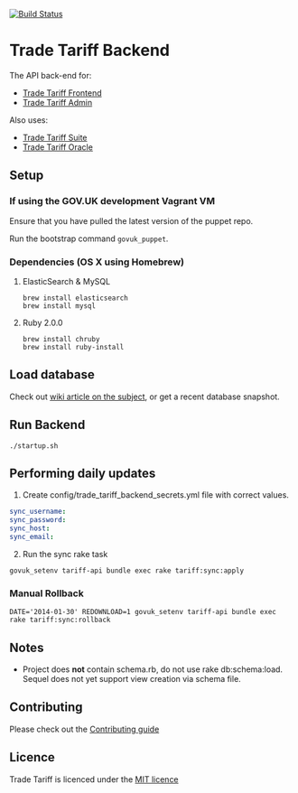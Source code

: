 [![Build Status](https://travis-ci.org/alphagov/trade-tariff-backend.png?branch=master)](https://travis-ci.org/alphagov/trade-tariff-backend)

# Trade Tariff Backend

The API back-end for:

* [Trade Tariff Frontend](https://github.com/alphagov/trade-tariff-frontend)
* [Trade Tariff Admin](https://github.com/alphagov/trade-tariff-admin)

Also uses:

* [Trade Tariff Suite](https://github.com/alphagov/trade-tariff-suite)
* [Trade Tariff Oracle](https://github.com/alphagov/trade-tariff-oracle)

## Setup

### If using the GOV.UK development Vagrant VM

Ensure that you have pulled the latest version of the puppet repo.

Run the bootstrap command `govuk_puppet`.

### Dependencies (OS X using Homebrew)

1. ElasticSearch & MySQL

    ```
    brew install elasticsearch
    brew install mysql
    ```

2. Ruby 2.0.0

    ```
    brew install chruby
    brew install ruby-install
    ```

## Load database

Check out [wiki article on the subject](https://github.com/alphagov/trade-tariff-backend/wiki/System-rebuild-procedure), or get a recent database snapshot.

## Run Backend

    ./startup.sh

## Performing daily updates

1. Create config/trade_tariff_backend_secrets.yml file with correct values.

  ```yaml
  sync_username:
  sync_password:
  sync_host:
  sync_email:
  ```

2. Run the sync rake task

  ```
  govuk_setenv tariff-api bundle exec rake tariff:sync:apply
  ```

### Manual Rollback

  ```
  DATE='2014-01-30' REDOWNLOAD=1 govuk_setenv tariff-api bundle exec rake tariff:sync:rollback
  ```

## Notes

* Project does __not__ contain schema.rb, do not use rake db:schema:load. Sequel
does not yet support view creation via schema file.

## Contributing

Please check out the [Contributing guide](https://github.com/alphagov/trade-tariff-backend/blob/master/CONTRIBUTING.md)

## Licence

Trade Tariff is licenced under the [MIT licence](https://github.com/alphagov/trade-tariff-backend/blob/master/LICENCE.txt)
